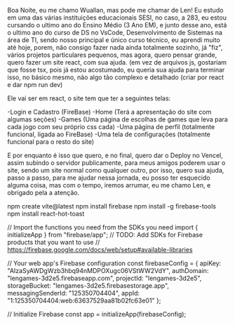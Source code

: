 Boa Noite, eu me chamo Wuallan, mas pode me chamar de Len!
Eu estudo em uma das várias instituições educacionais SESI, no caso, a 283, eu estou cursando o ultimo ano do Ensino Médio (3 Ano EM), e junto desse ano, está o ultimo ano do curso de DS no VsCode, Desenvolvimento de Sistemas na área de TI, sendo nosso principal e único curso técnico, eu aprendi muito até hoje, porem, não consigo fazer nada ainda totalmente sozinho, já "fiz", vários projetos particulares pequenos, mas agora, quero pensar grande, quero fazer um site react, com sua ajuda. (em vez de arquivos js, gostariam que fosse tsx, pois já estou acostumado, eu queria sua ajuda para terminar isso, no básico mesmo, não algo tão complexo e detalhado (criar por react e dar npm run dev)

Ele vai ser em react, o site tem que ter a seguintes telas:

-Login e Cadastro (FireBase)
-Home (Terá a apresentação do site com algumas seções)
-Games (Uma página de escolhas de games que leva para cada jogo com seu próprio css cada)
-Uma página de perfil (totalmente funcional, ligada ao FireBase)
-Uma tela de configurações (totalmente funcional para o resto do site)

E por enquanto é isso que quero, e no final, quero dar o Deploy no Vencel, assim subindo o servidor publicamente, para meus amigos poderem usar o site, sendo um site normal como qualquer outro, por isso, quero sua ajuda, passo a passo, para me ajudar nessa jornada, eu posso ter esquecido alguma coisa, mas com o tempo, iremos arrumar, eu me chamo Len, e obrigado pela a atenção.

npm create vite@latest
npm install firebase
npm install -g firebase-tools
npm install react-hot-toast

// Import the functions you need from the SDKs you need
import { initializeApp } from "firebase/app";
// TODO: Add SDKs for Firebase products that you want to use
// https://firebase.google.com/docs/web/setup#available-libraries

// Your web app's Firebase configuration
const firebaseConfig = {
  apiKey: "AIzaSyAWDgWzb3hbq94nMDPOXugc06VStWW2VdY",
  authDomain: "lengames-3d2e5.firebaseapp.com",
  projectId: "lengames-3d2e5",
  storageBucket: "lengames-3d2e5.firebasestorage.app",
  messagingSenderId: "125350704404",
  appId: "1:125350704404:web:63637529aa81b02fc63e01"
};

// Initialize Firebase
const app = initializeApp(firebaseConfig);